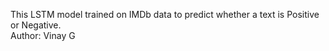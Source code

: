 This LSTM model trained on IMDb data to predict whether a text is Positive or Negative.
<br> Author: Vinay G
